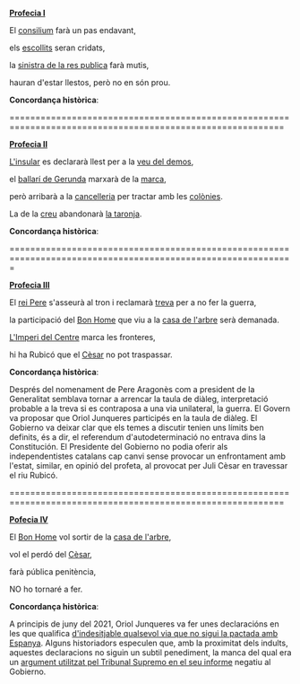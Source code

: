 <a name="I"></a>**[Profecia I](https://twitter.com/CronicaProcesum/status/1341068173618065408)**

El [consilium](https://github.com/raulmagdalena/CronicaProcesum/blob/main/Glosari%20i%20dramatis%20personae.md#consilium) farà un pas endavant,

els [escollits](https://github.com/raulmagdalena/CronicaProcesum/blob/main/Glosari%20i%20dramatis%20personae.md#escollits) seran cridats,

la [sinistra de la res publica](https://github.com/raulmagdalena/CronicaProcesum/blob/main/Glosari%20i%20dramatis%20personae.md#sinistra) farà mutis,

hauran d'estar llestos, però no en són prou.

**Concordança històrica**:

===========================================================================================================

<a name="II"></a>**[Profecia II](https://twitter.com/CronicaProcesum/status/1344358458456494081)**

[L'insular](https://github.com/raulmagdalena/CronicaProcesum/blob/main/Glosari%20i%20dramatis%20personae.md#insular) es declararà llest per a la [veu del demos](https://github.com/raulmagdalena/CronicaProcesum/blob/main/Glosari.md#veudeldemos),

el [ballarí de Gerunda](https://github.com/raulmagdalena/CronicaProcesum/blob/main/Glosari%20i%20dramatis%20personae.md#ballari) marxarà de la [marca](https://github.com/raulmagdalena/CronicaProcesum/blob/main/Glosari.md#marca),

però arribarà a la [cancelleria](https://github.com/raulmagdalena/CronicaProcesum/blob/main/Glosari%20i%20dramatis%20personae.md#cancelleria) per tractar amb les [colònies](https://github.com/raulmagdalena/CronicaProcesum/blob/main/Glosari%20i%20dramatis%20personae.md#colonies).

La de la [creu](https://github.com/raulmagdalena/CronicaProcesum/blob/main/Glosari%20i%20dramatis%20personae.md#creu) abandonarà [la taronja](https://github.com/raulmagdalena/CronicaProcesum/blob/main/Glosari%20i%20dramatis%20personae.md#taronja).

**Concordança històrica**:

=============================================================================================================

<a name="III"></a>**[Profecia III](https://twitter.com/CronicaProcesum/status/1401086508287811584)**

El [rei Pere](https://github.com/raulmagdalena/CronicaProcesum/blob/main/Glosari%20i%20dramatis%20personae.md#reipere) s'asseurà al tron i reclamarà [treva](https://github.com/raulmagdalena/CronicaProcesum/blob/main/Glosari%20i%20dramatis%20personae.md#treva) per a no fer la guerra,

la participació del [Bon Home](https://github.com/raulmagdalena/CronicaProcesum/blob/main/Glosari%20i%20dramatis%20personae.md#bonhome) que viu a la [casa de l'arbre](https://github.com/raulmagdalena/CronicaProcesum/blob/main/Glosari%20i%20dramatis%20personae.md#casaarbre) serà demanada.

[L'Imperi del Centre](https://github.com/raulmagdalena/CronicaProcesum/blob/main/Glosari%20i%20dramatis%20personae.md#impericentre) marca les fronteres,

hi ha Rubicó que el [Cèsar](https://github.com/raulmagdalena/CronicaProcesum/blob/main/Glosari%20i%20dramatis%20personae.md#cesar) no pot traspassar.


**Concordança històrica**:

Després del nomenament de Pere Aragonès com a president de la Generalitat semblava tornar a arrencar la taula de diàleg, interpretació probable a la treva si es contraposa a una via unilateral, la guerra. El Govern va proposar que Oriol Junqueres participés en la taula de diàleg. El Gobierno va deixar clar que els temes a discutir tenien uns límits ben definits, és a dir, el referendum d'autodeterminació no entrava dins la Constitución. El Presidente del Gobierno no podia oferir als independentistes catalans cap canvi sense provocar un enfrontament amb l'estat, similar, en opinió del profeta, al provocat per Juli Cèsar en travessar el riu Rubicó.

===========================================================================================================

<a name="IV"></a>**[Pofecia IV](https://twitter.com/CronicaProcesum/status/1402173655581396998)**

El [Bon Home](https://github.com/raulmagdalena/CronicaProcesum/blob/main/Glosari%20i%20dramatis%20personae.md#bonhome) vol sortir de la [casa de l'arbre](https://github.com/raulmagdalena/CronicaProcesum/blob/main/Glosari%20i%20dramatis%20personae.md#casaarbre),

vol el perdó del [Cèsar](https://github.com/raulmagdalena/CronicaProcesum/blob/main/Glosari%20i%20dramatis%20personae.md#cesar),

farà pública penitència,

NO ho tornaré a fer.

**Concordança històrica**:

A principis de juny del 2021, Oriol Junqueres va fer unes declaracións en les que qualifica [d'indesitjable qualsevol via que no sigui la pactada amb Espanya](https://www.vilaweb.cat/noticies/junqueras-qualifica-dindesitjable-qualsevol-via-que-no-sigui-la-pactada-amb-lestat/). Alguns historiadors especulen que, amb la proximitat dels indults, aquestes declaracions no siguin un subtil penediment, la manca del qual era un [argument utilitzat pel Tribunal Supremo en el seu informe](https://www.europapress.es/nacional/noticia-supremo-informa-contra-indultar-presos-proces-porque-no-hay-arrepentimiento-20210526122600.html) negatiu al Gobierno. 

